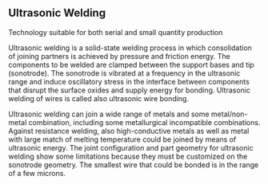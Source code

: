 ## Ultrasonic Welding 

Technology suitable for both serial and small quantity production

Ultrasonic welding is a solid-state welding process in which consolidation of joining partners is achieved by pressure and friction energy. The components to be welded are clamped between the support bases and tip (sonotrode). The sonotrode is vibrated at a frequency in the ultrasonic range and induce oscillatory stress in the interface between components that disrupt the surface oxides and supply energy for bonding. Ultrasonic welding of wires is called also ultrasonic wire bonding.

Ultrasonic welding can join a wide range of metals and some metal/non-metal combination, including some metallurgical incompatible combinations. Against resistance welding, also high-conductive metals as well as metal with large match of melting temperature could be joined by means of ultrasonic energy. The joint configuration and part geometry for ultrasonic welding show some limitations because they must be customized on the sonotrode geometry.  The smallest wire that could be bonded is in the range of a few microns.